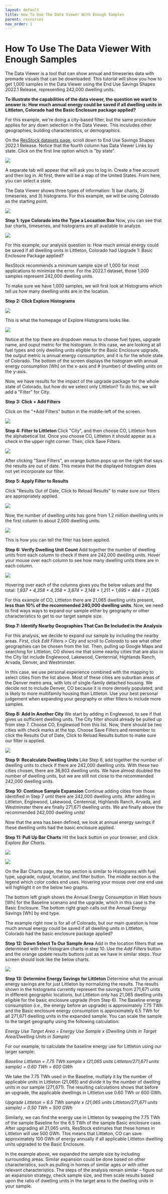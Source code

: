 ```yaml
---
layout: default
title: How To Use The Data Viewer With Enough Samples
parent: resources
nav_order: 1
---
```


# How To Use The Data Viewer With Enough Samples

The Data Viewer is a tool that can show annual and timeseries data with premade visuals that can be downloaded. This tutorial will show you how to get 1,000 samples in the Data Viewer using the End Use Savings Shapes 2022.1 Release, representing 242,000 dwelling units.

<!-- 
Want more information on the Data Viewer, what it is, and how to access it? See [this section on Data] for more information.
-->

**To illustrate the capabilities of the data viewer, the question we want to answer is: How much annual energy could be saved if all dwelling units in Littleton, Colorado had the Basic Enclosure package applied?**

For this example, we're doing a city-based filter, but the same procedure applies for any down selection in the Data Viewer. This inculudes other geographies, building characteristics, or demographics.

On the [ResStock datasets page](https://resstock.nrel.gov/datasets), scroll down to End Use Savings Shapes 2022.1 Release. Notice that the fourth column has Data Viewer Links by state. Click on the first line option which is "by state".

![](/assets/images/resstock_home_page.jpg)

A separate tab will appear that will ask you to log in. Create a free account and then log in. At first, there will be a map of the United States. From here, you can select a state.

The Data Viewer shows three types of information: 1) bar charts, 2) timeseries, and 3) histograms. For this example, we will be using Colorado as the starting point.

![](/assets/images/type_state.png)

**Step 1: type Colorado into the Type a Locaation Box**
Now, you can see that bar charts, timeseries, and histograms are all available to analyze.

![](/assets/images/bar_timeseries_histogram_colorado.png)

For this example, our analysis question is: How much annual energy could be saved if all dwelling units in Littleton, Colorado had Upgrade 1: Basic Enclosure Package applied?

ResStock recommends a minimum sample size of 1,000 for most applications to minimize the error. For the 2022.1 dataset, those 1,000 samples represent 242,000 dwelling units.

To make sure we have 1,000 samples, we will first look at Histograms which tell us how many dwelling units are in the location.

**Step 2: Click Explore Histograms**

![](/assets/images/click_explore_histograms.png)

This is what the homepage of Explore Histograms looks like.

![](/assets/images/click_explore_histograms.png)

Notice at the top there are dropdown menus to choose fuel types, upgrade name, and ouput metric for the histogram. In this case, we are looking at all fuel types and only dwelling units eligible for the Basic Enclosure upgrade, the output metric is annual energy consumption, and it is for the whole state of Colorado. The bottom of the screen displays the histogram with annual energy consumption [Wh] on the x-axis and # (number) of dwelling units on the y-axis.

Now, we have results for the impact of the upgrade package for the whole state of Colorado, but how do we select only Littleton? To do this, we will add a "Filter" for City.

**Step 3: Click + Add Filters**

Click on the "+Add Filters" button in the middle-left of the screen.

![](/assets/images/explore_add_filters.png)

**Step 4: Filter to Littleton**
Click "City", and then choose CO, Littleton from the alphabetical list. Once you choose CO, Littleton it should appear as a check in the upper right corner. Then, click Save Filters.

![](/assets/images/choose_littleton.png)

After clicking "Save Filters", an orange button pops up on the right that says the results are out of date. This means that the displayed histogram does not yet incorporate our filter.

**Step 5: Apply Filter to Results**

Click "Results Out of Date, Click to Reload Results" to make sure our filters are appropriately applied.

![](/assets/images/update_results_littleton.png)

Now, the number of dwelling units has gone from 1.2 million dwelling units in the first column to about 2,000 dwelling units.

![](/assets/images/2000_y_axis_littleton.PNG)

This is how you can tell the filter has been applied.

**Step 6: Verify Dwelling Unit Count**
Add together the number of dwelling units from each column to check if there are 242,000 dwelling units. Hover your mouse over each column to see how many dwelling units there are in each column.

![](/assets/images/hover_dwelling_unit_count.PNG)

Hovering over each of the columns gives you the below values and the total: _1,937 + 4,358 + 4,358 + 3,874 + 3,148 + 1,211 + 1,695 + 484 = 21,065_

For this example of CO, Littleton there are 21,065 dwelling units present, **less than 10% of the recommended 240,000 dwelling units**. Now, we need to find ways ways to expand our sample either by geography or other characteristics to get to our target sample size.

**Step 7: Identify Nearby Geographies That Can Be Included in the Analysis**

For this analysis, we decide to expand our sample by including the nearby areas. First, click _Edit Filters > City_ and scroll to _Colorado_ to see what other geographies can be chosen from the list. Then, pulling up Google Maps and searching for Littleton, CO shows me that some nearby cities that are also in the City list include Englewood, Lakewood, Centennial, Highlands Ranch, Arvada, Denver, and Westminster. 

In this case, we use personal experience combined with the mapping to select cities from the list above. Most of these cities are suburban areas of the Denver metro area, with lots of single-family detached housing. We decide not to include Denver, CO because it is more densely populated, and is likely to more multifamily housing than Littleton. Use your best personal judgement when expanding your geography or other filters to include more samples.

**Step 8: Add In Another City**
We start by adding in  Englewood, to see if that gives us sufficient dwelling units. The City filter should already be pulled up from step 7. Choose CO, Englewood from this list. Now, there should be two cities with check marks at the top. Choose Save Filters and remember to click the Results Out of Date, Click to Reload Results button to make sure our filter is applied.

![](/assets/images/hover_dwelling_unit_count.PNG)

**Step 9: Recalculate Dwelling Units**
Like Step 6, add together the number of dwelling units to check if there are 242,000 dwelling units. With these two cities chosen, there are 36,803 dwelling units. We have almost doubled the number of dwelling units, but we are still not close to the recommended 242,000 dwelling units.

**Step 10: Continue Sample Expansion**
Continue adding cities from those identified in Step 7 until there are 242,000 dwelling units. After adding in Littleton, Englewood, Lakewood, Centennial, Highlands Ranch, Arvada, and Westminster there are finally 271,671 dwelling units. We are finally above the recommended 242,000 dwelling units!

Now that the area has been defined, we look at annual energy savings if these dwelling units had the basic enclosure applied.

**Step 11: Pull Up Bar Charts**
Hit the back button on your browser, and click _Explore Bar Charts_.

![](/assets/images/explore_bar_charts.png)

![](/assets/images/base_bar_chart.png)

On the Bar Charts page, the top section is similar to Histograms with fuel type, upgrade, output, location, and filter button. The middle section is the legend which color codes end uses. Hovering your mouse over one end use will highlight it on the below two graphs.

The bottom left graph shows the Annual Energy Consumption in Watt hours [Wh] for the Baseline scenario and the upgrade, which in this case is the Basic Enclosure. The bottom right graph calls out the Annual Energy Savings [Wh] by end type.

The example right now is for all of Colorado, but our main question is how much annual energy could be saved if all dwelling units in Littleton, Colorado had the basic enclosure package applied?

**Step 12: Down Select To Our Sample Area**
Add in the location filters that we determined with the Histogram charts in step 10. Use the _Add Filters_ button and the orange update results buttons just as we have in similar steps. Your screen should look like the below charts.

![](/assets/images/bar_chart_cities_added.png)

**Step 13: Determine Energy Savings for Littleton**
Determine what the annual energy savings are for just Littleton by normalizing the results. The results shown in the histograms currently represent the savings from 271,671 units in different geographic locations, but Littleton only has 21,065 dwelling units eligible for the basic enclosure upgrade (from Step 6). The Baseline energy consumption (i.e., the energy before an upgrade) is approximately 7.75 TWh and the Basic enclosure energy consumption is approximately 6.5 TWh for all 271,671 dwelling  units in the expanded sample. You can scale the sample to the target geography using the following calculation:

_Energy Use Target Area = Energy Use Sample x (Dwelling Units in Target Area/Dwelling Units in Sample)_

For our example, to calculate the baseline energy use for Littleton using our larger sample:

_Baseline Littleton = 7.75 TWh sample x (21,065 units Littleton/271,671 units sample) = 0.60 TWh = 600 GWh_

We take the 7.75 TWh used in the Baseline, multiply it by the number of applicable units in Littleton (21,065) and divide it by the number of dwelling units in our sample (271,671). The resulting calculations shows that before an upgrade, the applicable dwellings in Littleton use 0.60 TWh or 600 GWh.

_Upgrade Littleton = 6.5 TWh sample x (21,065 units Littleton/271,671 units sample) = 0.50 TWh = 500 GWh_

Similarly, we can find the energy use in Littleton by swapping the 7.75 TWh of the sample Baseline for the 6.5 TWh of the sample Basic enclosure case. After upgrading all 21,065 units, ResStock estimates that these homes in Littleton will use 500 GWh. This means that Littleton, CO can save approximately 100 GWh of energy annually if all applicable Littleton dwelling units upgraded to the Basic Enclosure.

In the example above, we expanded the sample size by including surrounding areas. Similar expansion could be done based on other characteristics, such as pulling in homes of similar ages or with other relevant characteristics. The steps of the analysis remain similar – figure out an expansion strategy, check sample size, and then scale results based upon the ratio of dwelling units in the target area to the dwelling units in your sample.